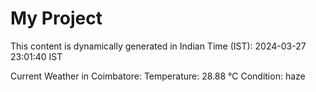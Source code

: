 # My Project

This content is dynamically generated in Indian Time (IST): 2024-03-27 23:01:40 IST


Current Weather in Coimbatore:
Temperature: 28.88 °C
Condition: haze
